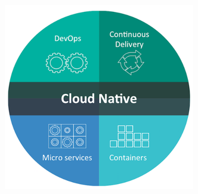 <!-- .slide: data-menu-title="Cloud Native Journey" -->

<!-- .element: class="fragment fade-in" data-fragment-index="1" style="margin-left:200px;" -->
![image](slides/resources/images/cn-pie.png "CN")


